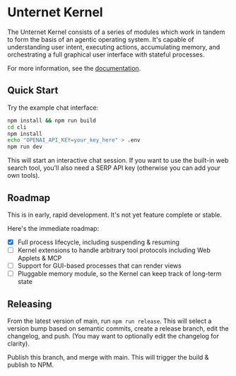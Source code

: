 # Unternet Kernel

The Unternet Kernel consists of a series of modules which work in tandem to form the basis of an agentic operating system. It's capable of understanding user intent, executing actions, accumulating memory, and orchestrating a full graphical user interface with stateful processes.

For more information, see the [documentation](docs/introduction.md).

## Quick Start

Try the example chat interface:

```bash
npm install && npm run build
cd cli
npm install
echo "OPENAI_API_KEY=your_key_here" > .env
npm run dev
```

This will start an interactive chat session. If you want to use the built-in web search tool, you'll also need a SERP API key (otherwise you can add your own tools).

## Roadmap

This is in early, rapid development. It's not yet feature complete or stable.

Here's the immediate roadmap:

- [x] Full process lifecycle, including suspending & resuming
- [ ] Kernel extensions to handle arbitrary tool protocols including Web Applets & MCP
- [ ] Support for GUI-based processes that can render views
- [ ] Pluggable memory module, so the Kernel can keep track of long-term state

## Releasing

From the latest version of main, run `npm run release`. This will select a version bump based on semantic commits, create a release branch, edit the changelog, and push. (You may want to optionally edit the changelog for clarity).

Publish this branch, and merge with main. This will trigger the build & publish to NPM.
